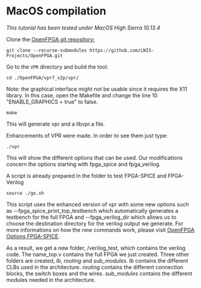 MacOS compilation
==================

*This tutorial has been tested under MacOS High Sierra 10.13.4*

Clone the [OpenFPGA git repository:](https://github.com/LNIS-Projects/OpenFPGA)

`git clone --recurse-submodules https://github.com/LNIS-Projects/OpenFPGA.git `

[//todo]: # (There is a submodule in the repository so move to the OpenFPGA directory and clone that too:)

[//]: # (`git submodule init`)

[//todo]: # (`git submodule update`)

Go to the `VPR` directory and build the tool:

`cd ./OpenFPGA/vpr7_x2p/vpr/`

Note: the graphical interface might not be usable since it requires the X11 library. In this case, open the Makefile and change the line 10 "ENABLE_GRAPHICS = true" to false.

`make `

This will generate vpr and a libvpr.a file.

Enhancements of VPR were made.
In order to see them just type:

`./vpr`

This will show the different options that can be used. Our modifications concern the options starting with fpga_spice and fpga_verilog.

A script is already prepared in the folder to test FPGA-SPICE and FPGA-Verilog

`source ./go.sh`

This script uses the enhanced version of vpr with some new options such as --fpga_spice_print_top_testbench which automatically generates a testbench for the full FPGA and --fpga_verilog_dir which allows us to choose the destination directory for the verilog output we generate.
For more informations on how the new commands work, please visit [OpenFPGA Options FPGA-SPICE](https://openfpga.readthedocs.io/en/latest/fpga_spice/command_line_usage.html).

As a result, we get a new folder, /verilog_test, which contains the verilog code. The name_top.v contains the full FPGA we just created. Three other folders are created, *lb*, *routing* and *sub_modules*. *lb* contains the different CLBs used in the architecture. *routing* contains the different connection blocks, the switch boxes and the wires. *sub_modules* contains the different modules needed in the architecture.
